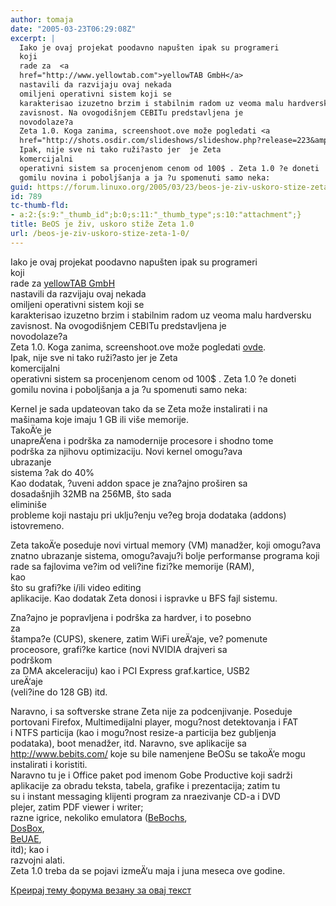 ```yaml
---
author: tomaja
date: "2005-03-23T06:29:08Z"
excerpt: |
  Iako je ovaj projekat poodavno napušten ipak su programeri
  koji
  rade za  <a
  href="http://www.yellowtab.com">yellowTAB GmbH</a>
  nastavili da razvijaju ovaj nekada
  omiljeni operativni sistem koji se
  karakterisao izuzetno brzim i stabilnim radom uz veoma malu hardversku
  zavisnost. Na ovogodišnjem CEBITu predstavljena je
  novodolaze?a
  Zeta 1.0. Koga zanima, screenshoot.ove može pogledati <a
  href="http://shots.osdir.com/slideshows/slideshow.php?release=223&amp;slide=1">ovde</a>.
  Ipak, nije sve ni tako ruži?asto jer  je Zeta
  komercijalni
  operativni sistem sa procenjenom cenom od 100$ . Zeta 1.0 ?e doneti
  gomilu novina i poboljšanja a ja ?u spomenuti samo neka:
guid: https://forum.linuxo.org/2005/03/23/beos-je-ziv-uskoro-stize-zeta-1-0/
id: 789
tc-thumb-fld:
- a:2:{s:9:"_thumb_id";b:0;s:11:"_thumb_type";s:10:"attachment";}
title: BeOS je živ, uskoro stiže Zeta 1.0
url: /beos-je-ziv-uskoro-stize-zeta-1-0/
---
```

Iako je ovaj projekat poodavno napušten ipak su programeri  
koji  
rade za [yellowTAB GmbH](http://www.yellowtab.com)  
nastavili da razvijaju ovaj nekada  
omiljeni operativni sistem koji se  
karakterisao izuzetno brzim i stabilnim radom uz veoma malu hardversku  
zavisnost. Na ovogodišnjem CEBITu predstavljena je  
novodolaze?a  
Zeta 1.0. Koga zanima, screenshoot.ove može pogledati [ovde](http://shots.osdir.com/slideshows/slideshow.php?release=223&slide=1).  
Ipak, nije sve ni tako ruži?asto jer je Zeta  
komercijalni  
operativni sistem sa procenjenom cenom od 100$ . Zeta 1.0 ?e doneti  
gomilu novina i poboljšanja a ja ?u spomenuti samo neka:  
<!--break-->

  
Kernel je sada updateovan tako da se Zeta može instalirati i na  
mašinama koje imaju 1 GB ili više memorije.  
TakoÄ‘e je  
unapreÄ‘ena i podrška za namodernije procesore i shodno tome  
podrška za njihovu optimizaciju. Novi kernel omogu?ava  
ubrazanje  
sistema ?ak do 40%  
Kao dodatak, ?uveni addon space je zna?ajno proširen sa  
dosadašnjih 32MB na 256MB, što sada  
eliminiše  
probleme koji nastaju pri uklju?enju ve?eg broja dodataka (addons)  
istovremeno.

Zeta takoÄ‘e poseduje novi virtual memory (VM) manadžer, koji omogu?ava  
znatno ubrazanje sistema, omogu?avaju?i bolje performanse programa koji  
rade sa fajlovima ve?im od veli?ine fizi?ke memorije (RAM),  
kao  
što su grafi?ke i/ili video editing  
aplikacije. Kao dodatak Zeta donosi i ispravke u BFS fajl sistemu.

Zna?ajno je popravljena i podrška za hardver, i to posebno  
za  
štampa?e (CUPS), skenere, zatim WiFi ureÄ‘aje, ve? pomenute  
proceosore, grafi?ke kartice (novi NVIDIA drajveri sa  
podrškom  
za DMA akceleraciju) kao i PCI Express graf.kartice, USB2  
ureÄ‘aje  
(veli?ine do 128 GB) itd.

Naravno, i sa softverske strane Zeta nije za podcenjivanje. Poseduje  
portovani Firefox, Multimedijalni player, mogu?nost detektovanja i FAT  
i NTFS particija (kao i mogu?nost resize-a particija bez gubljenja  
podataka), boot menadžer, itd. Naravno, sve aplikacije sa  
http://www.bebits.com/ koje su bile namenjene BeOSu se takoÄ‘e mogu  
instalirati i koristiti.  
Naravno tu je i Office paket pod imenom Gobe Productive koji sadrži  
aplikacije za obradu teksta, tabela, grafike i prezentacija; zatim tu  
su i instant messaging klijenti program za nraezivanje CD-a i DVD  
plejer, zatim PDF viewer i writer;  
razne igrice, nekoliko emulatora ([BeBochs](http://bochs.sourceforge.net/),  
[DosBox](http://dosbox.sourceforge.net),  
[BeUAE](http://www.freiburg.linux.de/%7Euae/),  
itd); kao i  
razvojni alati.  
Zeta 1.0 treba da se pojavi izmeÄ‘u maja i juna meseca ove godine.

[Креирај тему форума везану за овај текст](https://linuxo.org/nova-tema-na-forumu/?se_pid=789)